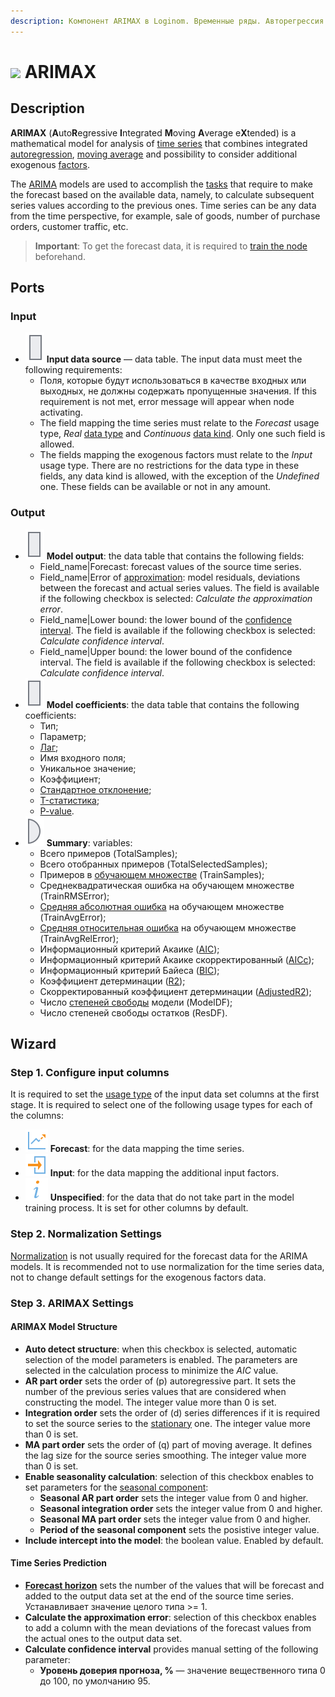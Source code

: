 ```yaml
---
description: Компонент ARIMAX в Loginom. Временные ряды. Авторегрессия. Скользящее среднее. Решение задачи прогнозирования. Информационный критерий Акаике (AIC). Информационный критерий Акаике скорректированный (AICc).  Информационный критерий Байеса (BIC). Коэффициент детерминации (R2).
---
```

# ![ ](./../../images/icons/components/arimax_default.svg) ARIMAX

## Description

**ARIMAX** (**A**uto**R**egressive **I**ntegrated **M**oving **A**verage e**X**tended) is a mathematical model for analysis of [time series](https://wiki.loginom.ru/articles/time-series.html) that combines integrated [autoregression](https://wiki.loginom.ru/articles/autoregressive-model.html), [moving average](https://wiki.loginom.ru/articles/moving-average.html) and possibility to consider additional exogenous [factors](https://wiki.loginom.ru/articles/factor.html).

The [ARIMA](https://wiki.loginom.ru/articles/arima.html) models are used to accomplish the [tasks](https://wiki.loginom.ru/articles/demand-forecasting.html) that require to make the forecast based on the available data, namely, to calculate subsequent series values according to the previous ones. Time series can be any data from the time perspective, for example, sale of goods, number of purchase orders, customer traffic, etc.

> **Important**: To get the forecast data, it is required to [train the node](./../../workflow/training-processors.md) beforehand.

## Ports

### Input

* ![ ](./../../images/icons/app/node/ports/inputs/table_inactive.svg)  **Input data source** — data table. The input data must meet the following requirements:
   * Поля, которые будут использоваться в качестве входных или выходных, не должны содержать пропущенные значения. If this requirement is not met, error message will appear when node activating.
   * The field mapping the time series must relate to the *Forecast* usage type, *Real* [data type](./../../data/datatype.md) and *Continuous* [data kind](./../../data/datakind.md). Only one such field is allowed.
   * The fields mapping the exogenous factors must relate to the *Input* usage type. There are no restrictions for the data type in these fields, any data kind is allowed, with the exception of the *Undefined* one. These fields can be available or not in any amount.

### Output

* ![ ](./../../images/icons/app/node/ports/outputs/table_inactive.svg) **Model output**: the data table that contains the following fields:
   * Field_name|Forecast: forecast values of the source time series.
   * Field_name|Error of [approximation](https://wiki.loginom.ru/articles/approximation.html): model residuals, deviations between the forecast and actual series values. The field is available if the following checkbox is selected: *Calculate the approximation error*.
   * Field_name|Lower bound: the lower bound of the [confidence interval](https://wiki.loginom.ru/articles/confidence-interval.html). The field is available if the following checkbox is selected: *Calculate confidence interval*.
   * Field_name|Upper bound: the lower bound of the confidence interval. The field is available if the following checkbox is selected: *Calculate confidence interval*.
* ![ ](./../../images/icons/app/node/ports/outputs/table_inactive.svg)  **Model coefficients**: the data table that contains the following coefficients:
   * Тип;
   * Параметр;
   * [Лаг](https://ru.wikipedia.org/wiki/%D0%9B%D0%B0%D0%B3%D0%BE%D0%B2%D1%8B%D0%B9_%D0%BE%D0%BF%D0%B5%D1%80%D0%B0%D1%82%D0%BE%D1%80);
   * Имя входного поля;
   * Уникальное значение;
   * Коэффициент;
   * [Стандартное отклонение](https://wiki.loginom.ru/articles/mean-square-deviation.html);
   * [T-статистика](https://wiki.loginom.ru/articles/students-distribution.html);
   * [P-value](https://wiki.loginom.ru/articles/p-value.html).
* ![ ](./../../images/icons/app/node/ports/outputs/variable_inactive.svg) **Summary**: variables:
   * Всего примеров (TotalSamples);
   * Всего отобранных примеров (TotalSelectedSamples);
   * Примеров в [обучающем множестве](https://wiki.loginom.ru/articles/training-set.html) (TrainSamples);
   * Среднеквадратическая ошибка на обучающем множестве (TrainRMSError);
   * [Средняя абсолютная ошибка](https://wiki.loginom.ru/articles/mae.html) на обучающем множестве (TrainAvgError);
   * [Средняя относительная ошибка](https://wiki.loginom.ru/articles/mrpe.html) на обучающем множестве (TrainAvgRelError);
   * Информационный критерий Акаике ([AIC](https://wiki.loginom.ru/articles/aic.html));
   * Информационный критерий Акаике скорректированный ([AICc](https://wiki.loginom.ru/articles/aicc.html));
   * Информационный критерий Байеса ([BIC](https://wiki.loginom.ru/articles/bic.html));
   * Коэффициент детерминации ([R2](https://wiki.loginom.ru/articles/coefficient-of-determination.html));
   * Скорректированный коэффициент детерминации ([AdjustedR2](https://wiki.loginom.ru/articles/coefficient-determ-adj.html));
   * Число [степеней свободы](https://wiki.loginom.ru/articles/degrees-of-freedom.html) модели (ModelDF);
   * Число степеней свободы остатков (ResDF).

## Wizard

### Step 1. Configure input columns

It is required to set the [usage type](./../../data/datasetfieldfeatures.md) of the input data set columns at the first stage. It is required to select one of the following usage types for each of the columns:

* ![ ](./../../images/icons/common/usage-types/forecast_default.svg) **Forecast**: for the data mapping the time series.
* ![ ](./../../images/icons/common/usage-types/active_default.svg) **Input**: for the data mapping the additional input factors.
* ![ ](./../../images/icons/common/usage-types/unspecified_default.svg) **Unspecified**: for the data that do not take part in the model training process. It is set for other columns by default.

### Step 2. Normalization Settings

[Normalization](./../normalization/README.md) is not usually required for the forecast data for the ARIMA models. It is recommended not to use normalization for the time series data, not to change default settings for the exogenous factors data.

### Step 3. ARIMAX Settings

#### ARIMAX Model Structure

* **Auto detect structure**: when this checkbox is selected, automatic selection of the model parameters is enabled. The parameters are selected in the calculation process to minimize the *AIC* value.
* **AR part order** sets the order of (р) autoregressive part. It sets the number of the previous series values that are considered when constructing the model. The integer value more than 0 is set.
* **Integration order** sets the order of (d) series differences if it is required to set the source series to the [stationary](https://ru.wikipedia.org/wiki/%D0%A1%D1%82%D0%B0%D1%86%D0%B8%D0%BE%D0%BD%D0%B0%D1%80%D0%BD%D0%BE%D1%81%D1%82%D1%8C) one. The integer value more than 0 is set.
* **MA part order** sets the order of (q) part of moving average. It defines the lag size for the source series smoothing. The integer value more than 0 is set.
* **Enable seasonality calculation**: selection of this checkbox enables to set parameters for the [seasonal component](https://wiki.loginom.ru/articles/seasonal-component.html):
   * **Seasonal AR part order** sets the integer value from 0 and higher.
   * **Seasonal integration order** sets the integer value from 0 and higher.
   * **Seasonal MA part order** sets the integer value from 0 and higher.
   * **Period of the seasonal component** sets the posistive integer value.
* **Include intercept into the model**: the boolean value. Enabled by default.

#### Time Series Prediction

* [**Forecast horizon**](https://wiki.loginom.ru/articles/time-horizon.html) sets the number of the values that will be forecast and added to the output data set at the end of the source time series. Устанавливает значение целого типа >= 1.
* **Calculate the approximation error**: selection of this checkbox enables to add a column with the mean deviations of the forecast values from the actual ones to the output data set.
* **Calculate confidence interval** provides manual setting of the following parameter:
   * **Уровень доверия прогноза, %** — значение вещественного типа 0 до 100, по умолчанию 95.
